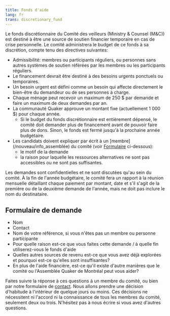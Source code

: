 ```yaml
---
title: Fonds d'aide
lang: fr
trans: discretionary_fund
---
```

Le fonds discrétionnaire du Comité des veilleurs (Ministry & Counsel (M&C)) est destiné à être une source de soutien financier temporaire en cas de crise personnelle. Le comité administrera le budget de ce fonds à sa discrétion, compte tenu des directives suivantes:

* Admissibilité: membres ou participants réguliers, ou personnes sans autres systèmes de soutien référées par les membres ou les participants réguliers.
* Le financement devrait être destiné à des besoins urgents ponctuels ou temporaires.
* Un besoin urgent est défini comme un besoin qui affecte directement le bien-être du demandeur ou de ses personnes à charge.
* Chaque ménage peut recevoir un maximum de 250 $ par demande et faire un maximum de deux demandes par an.
* La communauté Quaker approuve un montant fixe (actuellement 1 000 $) pour chaque année.
  * Si le budget du fonds discrétionnaire est entièrement dépensé, le comité doit demander plus de financement avant de pouvoir faire plus de dons. Sinon, le fonds est fermé jusqu'à la prochaine année budgétaire.
* Les candidats doivent expliquer par écrit à un [membre] (/nouveau/info_assemblée) du comité (voir [Formulaire](#demande) ci-dessous):
  * le motif de la demande
  * la raison pour laquelle les ressources alternatives ne sont pas accessibles ou ne sont pas suffisantes.

Les demandes sont confidentielles et ne sont discutées qu'au sein du comité. À la fin de l'année budgétaire, le comité fera un rapport à la réunion mensuelle détaillant chaque paiement par montant, date et s'il s'agit de la première ou de la deuxième demande de l'année, mais ne doit pas inclure le nom du destinataire.

## Formulaire de demande <span class="stanchor"><a name="demande"></a></span>

* Nom
* Contact
* Nom de votre référence, si vous n'êtes pas un membre ou personne participante
* Pour quelle raison est-ce que vous faites cette demande / à quelle fin utiliserez-vous le fonds d'aide
* Quelles autres sources de revenu est-ce que vous avez déjà explorées et pourquoi est-ce qu'elles sont insuffisantes?
* En plus de l'aide financière, est-ce qu'il existe d'autre manières que le comité ou l'Assemblée Quaker de Montréal peut vous aider?

Faites suivre la réponse à ces questions à un membre du comité, ou bien par notre formulaire de [contact](/contact-fr). Nous allons prendre une décision d'habitude à l'intérieur de quelque jours ou moins. Ces décisions ne nécessitent ni l'accord ni la connaissance de tous les membres du comité, seulement deux ou trois. N'hésitez pas à nous écrire si vous avez d'autres questions.
